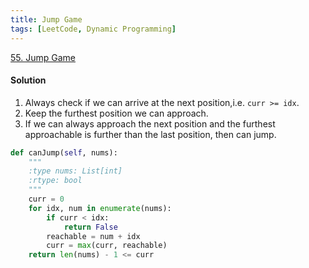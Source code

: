 ```yaml
---
title: Jump Game
tags: [LeetCode, Dynamic Programming]
---
```


[55. Jump Game](https://leetcode.com/problems/jump-game/)
#### Solution 
1. Always check if we can arrive at the next position,i.e. `curr >= idx`.  
1. Keep the furthest position we can approach.  
1. If we can always approach the next position and the furthest approachable is further than the last position, then can jump.  
```python
def canJump(self, nums):
    """
    :type nums: List[int]
    :rtype: bool
    """
    curr = 0
    for idx, num in enumerate(nums):
        if curr < idx:
            return False
        reachable = num + idx
        curr = max(curr, reachable)
    return len(nums) - 1 <= curr
```